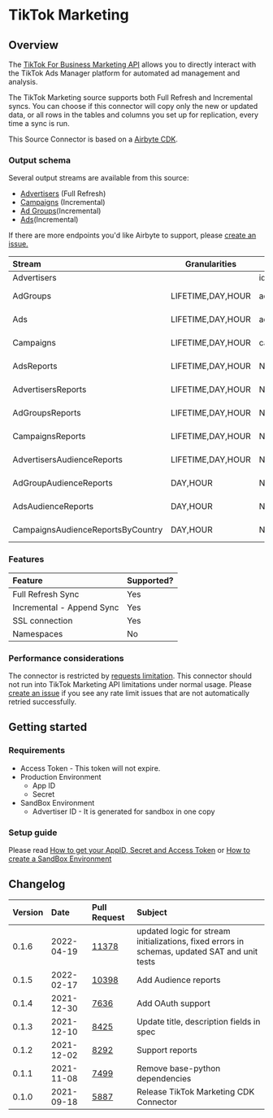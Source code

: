 # TikTok Marketing

## Overview

The [TikTok For Business Marketing API](https://ads.tiktok.com/marketing_api/homepage?rid=uvtbok1h19) allows you to directly interact with the TikTok Ads Manager platform for automated ad management and analysis. 

The TikTok Marketing source supports both Full Refresh and Incremental syncs. You can choose if this connector will copy only the new or updated data, or all rows in the tables and columns you set up for replication, every time a sync is run.

This Source Connector is based on a [Airbyte CDK](https://docs.airbyte.io/connector-development/cdk-python).

### Output schema

Several output streams are available from this source:

* [Advertisers](https://business-api.tiktok.com/marketing_api/docs?id=1708503202263042) \(Full Refresh\)
* [Campaigns](https://business-api.tiktok.com/marketing_api/docs?id=1708582970809346) \(Incremental\)
* [Ad Groups](https://business-api.tiktok.com/marketing_api/docs?id=1708503489590273)\(Incremental\)
* [Ads](https://business-api.tiktok.com/marketing_api/docs?id=1708572923161602)\(Incremental\)

If there are more endpoints you'd like Airbyte to support, please [create an issue.](https://github.com/airbytehq/airbyte/issues/new/choose)

| Stream                            | Granularities     | Key         | Incremental    |
|:----------------------------------|-------------------|-------------|:---------------|
| Advertisers                       |                   | id          | No             |
| AdGroups                          | LIFETIME,DAY,HOUR | adgroup_id  | Yes (DAY,HOUR) |
| Ads                               | LIFETIME,DAY,HOUR | ad_id       | Yes (DAY,HOUR) |
| Campaigns                         | LIFETIME,DAY,HOUR | campaign_id | Yes (DAY,HOUR) |
| AdsReports                        | LIFETIME,DAY,HOUR | None        | Yes (DAY,HOUR) |
| AdvertisersReports                | LIFETIME,DAY,HOUR | None        | Yes (DAY,HOUR) |
| AdGroupsReports                   | LIFETIME,DAY,HOUR | None        | Yes (DAY,HOUR) |
| CampaignsReports                  | LIFETIME,DAY,HOUR | None        | Yes (DAY,HOUR) |
| AdvertisersAudienceReports        | LIFETIME,DAY,HOUR | None        | Yes (DAY,HOUR) |
| AdGroupAudienceReports            | DAY,HOUR          | None        | Yes (DAY,HOUR) |
| AdsAudienceReports                | DAY,HOUR          | None        | Yes (DAY,HOUR) |
| CampaignsAudienceReportsByCountry | DAY,HOUR          | None        | Yes (DAY,HOUR) |


### Features

| Feature | Supported? |
| :--- | :--- |
| Full Refresh Sync | Yes |
| Incremental - Append Sync | Yes |
| SSL connection | Yes |
| Namespaces | No |

### Performance considerations

The connector is restricted by [requests limitation](https://ads.tiktok.com/marketing_api/docs?rid=fgvgaumno25&id=1701890997610497). This connector should not run into TikTok Marketing API limitations under normal usage. Please [create an issue](https://github.com/airbytehq/airbyte/issues) if you see any rate limit issues that are not automatically retried successfully.

## Getting started

### Requirements

* Access Token - This token will not expire. 
* Production Environment
  * App ID
  * Secret
* SandBox Environment
  * Advertiser ID - It is generated for sandbox in one copy

### Setup guide

Please read [How to get your AppID, Secret and Access Token](https://ads.tiktok.com/marketing_api/docs?rid=fgvgaumno25&id=1701890909484033) or [How to create a SandBox Environment](https://ads.tiktok.com/marketing_api/docs?rid=fgvgaumno25&id=1701890920013825)

## Changelog

| Version | Date       | Pull Request                                             | Subject                                                                                       |
|:--------|:-----------|:---------------------------------------------------------|:----------------------------------------------------------------------------------------------|
| 0.1.6   | 2022-04-19 | [11378](https://github.com/airbytehq/airbyte/pull/11378) | updated logic for stream initializations, fixed errors in schemas, updated SAT and unit tests |
| 0.1.5   | 2022-02-17 | [10398](https://github.com/airbytehq/airbyte/pull/10398) | Add Audience reports                                                                          |
| 0.1.4   | 2021-12-30 | [7636](https://github.com/airbytehq/airbyte/pull/7636)   | Add OAuth support                                                                             |
| 0.1.3   | 2021-12-10 | [8425](https://github.com/airbytehq/airbyte/pull/8425)   | Update title, description fields in spec                                                      |
| 0.1.2   | 2021-12-02 | [8292](https://github.com/airbytehq/airbyte/pull/8292)   | Support reports                                                                               |
| 0.1.1   | 2021-11-08 | [7499](https://github.com/airbytehq/airbyte/pull/7499)   | Remove base-python dependencies                                                               |
| 0.1.0   | 2021-09-18 | [5887](https://github.com/airbytehq/airbyte/pull/5887)   | Release TikTok Marketing CDK Connector                                                        |
